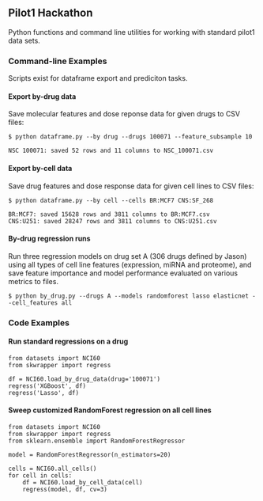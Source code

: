 ## Pilot1 Hackathon

Python functions and command line utilities for working with standard pilot1 data sets.

### Command-line Examples

Scripts exist for dataframe export and prediciton tasks.

#### Export by-drug data
Save molecular features and dose reponse data for given drugs to CSV files:
```
$ python dataframe.py --by drug --drugs 100071 --feature_subsample 10

NSC 100071: saved 52 rows and 11 columns to NSC_100071.csv
```

#### Export by-cell data
Save drug features and dose response data for given cell lines to CSV files:
```
$ python dataframe.py --by cell --cells BR:MCF7 CNS:SF_268

BR:MCF7: saved 15628 rows and 3811 columns to BR:MCF7.csv
CNS:U251: saved 28247 rows and 3811 columns to CNS:U251.csv
```

#### By-drug regression runs
Run three regression models on drug set A (306 drugs defined by Jason) using all types
of cell line features (expression, miRNA and proteome), and save feature importance
and model performance evaluated on various metrics to files.
```
$ python by_drug.py --drugs A --models randomforest lasso elasticnet --cell_features all
```

### Code Examples

#### Run standard regressions on a drug

```
from datasets import NCI60
from skwrapper import regress

df = NCI60.load_by_drug_data(drug='100071')
regress('XGBoost', df)
regress('Lasso', df)
```

#### Sweep customized RandomForest regression on all cell lines
```
from datasets import NCI60
from skwrapper import regress
from sklearn.ensemble import RandomForestRegressor

model = RandomForestRegressor(n_estimators=20)

cells = NCI60.all_cells()
for cell in cells:
    df = NCI60.load_by_cell_data(cell)
    regress(model, df, cv=3)
```	



